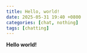 ```yaml
---
title: Hello, world!
date: 2025-05-31 19:40 +0800
categories: [chat, nothing]
tags: [chatting] 
---
```


**Hello world!**